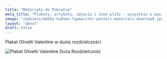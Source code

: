 ```yaml
---
title: "Materiały do Pobrania"
meta_title: "Plakaty, artykuły, zdjęcia i inne pliki - wszystkie o maszynach do pisania!"
image: "/pobierz/debby-hudson-typewriter-posters-materials-download.jpg"
layout: "about"
draft: false
---
```


Plakat Olivetti Valentine w dużej rozdzielczości

![Plakat Olivetti Valentine Duża Rozdzielczość](./pobierz/Valentine_Olivetti_Poster_High_Res_1755_2538.png)
